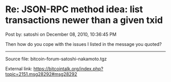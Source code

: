 # Re: JSON-RPC method idea: list transactions newer than a given txid

Post by: satoshi on December 08, 2010, 10:36:45 PM

Then how do you cope with the issues I listed in the message you quoted?

---

Source file: bitcoin-forum-satoshi-nakamoto.tgz

External link: https://bitcointalk.org/index.php?topic=2151.msg28292#msg28292
